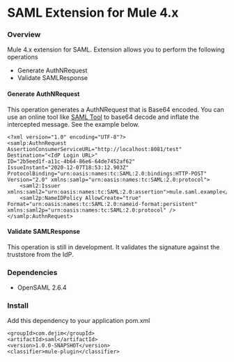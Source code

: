 # SAML Extension for Mule 4.x

### Overview 
Mule 4.x extension for SAML. Extension allows you to perform the following operations

- Generate AuthNRequest
- Validate SAMLResponse

#### Generate AuthNRequest

This operation generates a AuthNRequest that is Base64 encoded. You can use an online tool like [SAML Tool](https://www.samltool.com/decode.php) to base64 decode and inflate the intercepted message. See the example below.

```
<?xml version="1.0" encoding="UTF-8"?>
<samlp:AuthnRequest AssertionConsumerServiceURL="http://localhost:8081/test" 
Destination="<IdP Login URL>" 
ID="2b5eed1f-a11c-4b64-86e6-64de7452af62" 
IssueInstant="2020-12-07T18:53:12.903Z" 
ProtocolBinding="urn:oasis:names:tc:SAML:2.0:bindings:HTTP-POST" 
Version="2.0" xmlns:samlp="urn:oasis:names:tc:SAML:2.0:protocol">
    <saml2:Issuer xmlns:saml2="urn:oasis:names:tc:SAML:2.0:assertion">mule.saml.example</saml2:Issuer>
    <saml2p:NameIDPolicy AllowCreate="true" Format="urn:oasis:names:tc:SAML:2.0:nameid-format:persistent" xmlns:saml2p="urn:oasis:names:tc:SAML:2.0:protocol" />
</samlp:AuthnRequest>
```

#### Validate SAMLResponse

This operation is still in development. It validates the signature against the truststore from the IdP.

### Dependencies

- OpenSAML 2.6.4

### Install 
Add this dependency to your application pom.xml

```
<groupId>com.dejim</groupId>
<artifactId>saml</artifactId>
<version>1.0.0-SNAPSHOT</version>
<classifier>mule-plugin</classifier>
```
